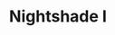 ---
title: Nightshade I
tags: pieces
image: nightshade-i.webp
imageAlt: Nightshade I
description: (6/10) Dry point etching on Hannemuhle paper, framed
dimensions: 33.1 x 46.8 inch
---